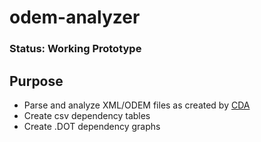 # odem-analyzer
### Status: Working Prototype

## Purpose
- Parse and analyze XML/ODEM files as created by [CDA](http://www.dependency-analyzer.org)
- Create csv dependency tables
- Create .DOT dependency graphs

